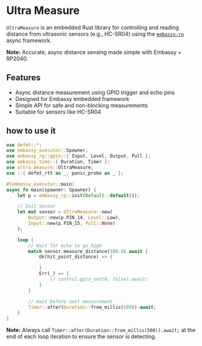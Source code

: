 # Ultra Measure

`UltraMeasure` is an embedded Rust library for controlling and reading distance from ultrasonic sensors (e.g., HC-SR04) using the [`embassy-rp`](https://crates.io/crates/embassy-rp) async framework.

**Note:** Accurate, async distance sensing made simple with Embassy + RP2040.

## Features

- Async distance measurement using GPIO trigger and echo pins
- Designed for Embassy embedded framework
- Simple API for safe and non-blocking measurements
- Suitable for sensors like HC-SR04

## how to use it

```rs
use defmt::*;
use embassy_executor::Spawner;
use embassy_rp::gpio::{ Input, Level, Output, Pull };
use embassy_time::{ Duration, Timer };
use ultra_measure::UltraMeasure;
use ::{ defmt_rtt as _, panic_probe as _ };

#[embassy_executor::main]
async fn main(spawner: Spawner) {
    let p = embassy_rp::init(Default::default());

    // Init Sensor
    let mut sensor = UltraMeasure::new(
        Output::new(p.PIN_14, Level::Low),
        Input::new(p.PIN_15, Pull::None)
    );

    loop {
        // Wait for echo to go high
        match sensor.measure_distance(100.0).await {
            Ok(hit_point_distance) => {

            }
            Err(_) => {
                // control.gpio_set(0, false).await;
            }
        }

        // Wait before next measurement
        Timer::after(Duration::from_millis(500)).await;
    }
}
```

**Note:** Always call `Timer::after(Duration::from_millis(500)).await;` at the end of each loop iteration to ensure the sensor is detecting.
